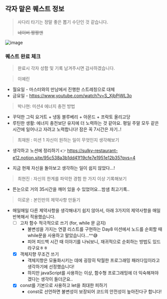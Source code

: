 ## 각자 맡은 퀘스트 정보
> 사다리 타기는 정말 좋은 뽑기 수단인 것 같습니다.
>
> ~~네이버 짱짱맨~~

![image](https://github.com/user-attachments/assets/0e8203d3-f496-414c-9af3-1b1470699cda)


### 퀘스트 완료 체크
> 완료시 각자 성함 및 기록 남겨주시면 감사하겠습니다.

> 이예린
- 월요일 - 마스터와의 만남에서 진행한 스트레칭으로 대체
- 금요일 - https://www.youtube.com/watch?v=S_XjbPjWL3o

> 박나현: 미션4 에너지 충전 방법
- 꾸덕한 그릭 요거트 + 냉동 블루베리 + 아몬드 + 프락토 올리고당
- 루틴한 생활: 에너지 충전보단 유지에 더 노력하는 것 같아요. 평일 주말 모두 같은 시간에 일어나고 자려고 노력합니다! 잠은 꼭 7시간은 자기..!
  
>최재원 : 미션 1 자신이 원하는 일이 무엇인지 생각해보기
- 생각하고 노션에 정리하기
👉 https://sulky-restaurant-e12.notion.site/95c538a3b1dd41f19cfe7e1951e12b35?pvs=4

- 지금 현재 자신을 돌아보고 생각하는 일이 쉽지 않았다...!
  
> 최현진 : 자신의 한계를 파악한 경험 한 가지 이상 기록해보기
- 뜬눈으로 거의 35시간을 깨어 있을 수 있었어요...밤샘 최고기록..

> 이로운 : 본인만의 제약사항 만들기
- 매일매일 다른 제약사항을 생각해내기 쉽지 않아서, 아래 3가지의 제약사항을 매일 반복해서 적용했습니다.
  - [ ] 고차 함수 적극적으로 쓰기 (for, while 문 금지)
    - 불변성을 가지는 연결 리스트를 구현하는 Day8 미션에서 노드를 순회할 때 while문을 사용하고 말았습니다...^^😅
    - 피어 피드백 시간 때 이야기를 나눠보니, 재귀적으로 순회하는 방법도 있드라구요ㅎㅎ
  - [x] 객체지향 무조건 쓰기
    - 객체지향은 모듈화시키는 데에 굉장히 탁월한 프로그래밍 패러다임이라고 생각하기에 선정했습니다!
    - 하지만 javaScript를 사용하는 이상, 함수형 프로그래밍에 더 익숙해져야 겠다는 생각이 들더군요..
  - [x] const를 기본으로 사용하고 let을 최대한 피하기
    - const로 선언하면 불변성이 보장되어 코드의 안전성이 높아진다구 합니다!
